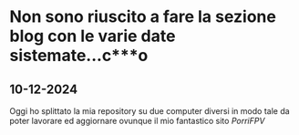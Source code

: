 
# Non sono riuscito a fare la sezione blog con le varie date sistemate...c***o


## 10-12-2024

Oggi ho splittato la mia repository su due computer diversi in modo tale da poter lavorare ed aggiornare ovunque il mio fantastico sito *PorriFPV*